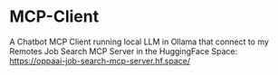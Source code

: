 # MCP-Client
A Chatbot MCP Client running local LLM in Ollama that connect to my Remotes Job Search MCP Server in the HuggingFace Space: https://oppaai-job-search-mcp-server.hf.space/
